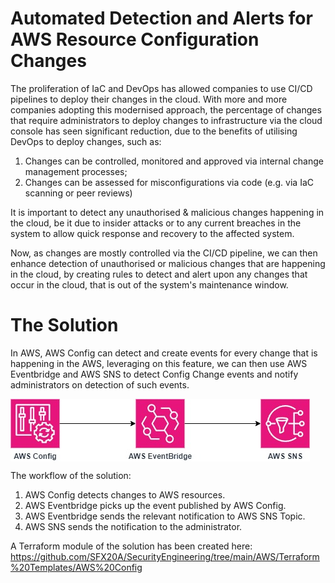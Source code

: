 # Automated Detection and Alerts for AWS Resource Configuration Changes

The proliferation of IaC and DevOps has allowed companies to use CI/CD pipelines to deploy their changes in the cloud. With more and more companies adopting this modernised approach, the percentage of changes that require administrators to deploy changes to infrastructure via the cloud console has seen significant reduction, due to the benefits of utilising DevOps to deploy changes, such as:
1. Changes can be controlled, monitored and approved via internal change management processes;
2. Changes can be assessed for misconfigurations via code (e.g. via IaC scanning or peer reviews)

It is important to detect any unauthorised & malicious changes happening in the cloud, be it due to insider attacks or to any current breaches in the system to allow quick response and recovery to the affected system.

Now, as changes are mostly controlled via the CI/CD pipeline, we can then enhance detection of unauthorised or malicious changes that are happening in the cloud, by creating rules to detect and alert upon any changes that occur in the cloud, that is out of the system's maintenance window.

# The Solution

In AWS, AWS Config can detect and create events for every change that is happening in the AWS, leveraging on this feature, we can then use AWS Eventbridge and AWS SNS to detect Config Change events and notify administrators on detection of such events.

<img src="https://github.com/SFX20A/SecurityEngineering/blob/main/Mini%20Projects/Automated%20Detection%20and%20Alerts%20for%20AWS%20Resource%20Configuration%20Change/Architecture/AWS%20Configuration%20Change%20Detection.jpg?raw=true" align="center"/>

The workflow of the solution:
1. AWS Config detects changes to AWS resources.
2. AWS Eventbridge picks up the event published by AWS Config.
3. AWS Eventbridge sends the relevant notification to AWS SNS Topic.
4. AWS SNS sends the notification to the administrator.


A Terraform module of the solution has been created here: https://github.com/SFX20A/SecurityEngineering/tree/main/AWS/Terraform%20Templates/AWS%20Config